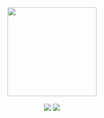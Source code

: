<div id="header" align="center">
  <img src="https://media.giphy.com/media/M9gbBd9nbDrOTu1Mqx/giphy.gif" width="200"/>
</div>
<BR>
<div id="header" align="center">
<a href="https://www.linkedin.com/in/meg-grooms/"><img src="https://img.shields.io/badge/LinkedIn-blue?logo=linkedin&logoColor=white"></a>
<a href="https://instagram.com/gameschooling_meg"><img src="https://img.shields.io/badge/Instagram-red"></a>

